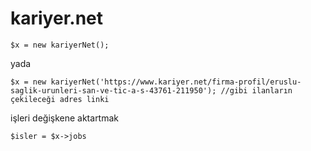 # kariyer.net
```
$x = new kariyerNet(); 
```
yada
```
$x = new kariyerNet('https://www.kariyer.net/firma-profil/eruslu-saglik-urunleri-san-ve-tic-a-s-43761-211950'); //gibi ilanların çekileceği adres linki
```
işleri değişkene aktartmak
```
$isler = $x->jobs
```
